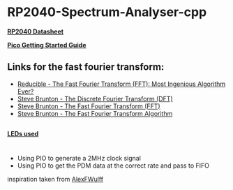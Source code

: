 # RP2040-Spectrum-Analyser-cpp

[**RP2040 Datasheet**](https://datasheets.raspberrypi.com/rp2040/rp2040-datasheet.pdf)

[**Pico Getting Started Guide**](https://datasheets.raspberrypi.com/pico/getting-started-with-pico.pdf)

## Links for the fast fourier transform:
- [Reducible - The Fast Fourier Transform (FFT): Most Ingenious Algorithm Ever?](https://www.youtube.com/watch?v=h7apO7q16V0)
- [Steve Brunton - The Discrete Fourier Transform (DFT)](https://www.youtube.com/watch?v=nl9TZanwbBk)
- [Steve Brunton - The Fast Fourier Transform (FFT)](https://www.youtube.com/watch?v=E8HeD-MUrjY)
- [Steve Brunton - The Fast Fourier Transform Algorithm](https://www.youtube.com/watch?v=toj_IoCQE-4)

##

[**LEDs used**](https://www.amazon.co.uk/YUNBO-Individually-Addressable-NO-Waterproof-Flexible/dp/B07TB198W5/ref=sr_1_7?crid=37VDK3ZCKOUQC&dchild=1&keywords=addressable%2Bled%2Bstrip&qid=1631019805&sprefix=addressable%2Bled%2Caps%2C165&sr=8-7&th=1)


# 

- Using PIO to generate a 2MHz clock signal
- Using PIO to get the PDM data at the correct rate and pass to FIFO

inspiration taken from [AlexFWulff](https://github.com/AlexFWulff/awulff-pico-playground/tree/main/adc_fft)